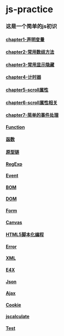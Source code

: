 # js-practice

### 这是一个简单的js初识

#### [chapter1-声明变量](https://github.com/Beats0/js-practice/tree/master/chapter/chapter1)
#### [chapter2-常用数组方法](https://github.com/Beats0/js-practice/tree/master/chapter/chapter2)
#### [chapter3-常用显示隐藏](https://github.com/Beats0/js-practice/tree/master/chapter/chapter3)
#### [chapter4-计时器](https://github.com/Beats0/js-practice/tree/master/chapter/chapter4)
#### [chapter5-scroll属性](https://github.com/Beats0/js-practice/tree/master/chapter/chapter5)
#### [chapter6-scroll属性相关](https://github.com/Beats0/js-practice/tree/master/chapter/chapter6)
#### [chapter7-简单的事件处理](https://github.com/Beats0/js-practice/tree/master/chapter/chapter7)
#### [Function](https://github.com/Beats0/js-practice/tree/master/chapter/function)
#### [函数](https://github.com/Beats0/js-practice/tree/master/chapter/%E5%87%BD%E6%95%B0)
#### [原型链](https://github.com/Beats0/js-practice/tree/master/chapter/%E5%8E%9F%E5%9E%8B%E9%93%BE)
#### [RegExp](https://github.com/Beats0/js-practice/tree/master/chapter/RegExp)
#### [Event](https://github.com/Beats0/js-practice/tree/master/chapter/event)
#### [BOM](https://github.com/Beats0/js-practice/tree/master/chapter/BOM)
#### [DOM](https://github.com/Beats0/js-practice/tree/master/chapter/DOM)
#### [Form](https://github.com/Beats0/js-practice/tree/master/chapter/Form)
#### [Canvas](https://github.com/Beats0/js-practice/tree/master/chapter/Canvas)
#### [HTML5脚本化编程](https://github.com/Beats0/js-practice/tree/master/chapter/HTML5%E8%84%9A%E6%9C%AC%E7%BC%96%E7%A8%8B)
#### [Error](https://github.com/Beats0/js-practice/tree/master/chapter/%E9%94%99%E8%AF%AF%E5%A4%84%E7%90%86%E4%B8%8E%E8%B0%83%E8%AF%95)
#### [XML](https://github.com/Beats0/js-practice/tree/master/chapter/xml)
#### [E4X](https://github.com/Beats0/js-practice/tree/master/chapter/E4X)
#### [Json](https://github.com/Beats0/js-practice/tree/master/chapter/Json)
#### [Ajax](https://github.com/Beats0/js-practice/tree/master/chapter/Ajax)
#### [Cookie](https://github.com/Beats0/js-practice/tree/master/chapter/cookie)
#### [jscalculate](https://github.com/Beats0/js-practice/tree/master/chapter/jscalculate)
#### [Test](https://github.com/Beats0/js-practice/tree/master/chapter/test)
